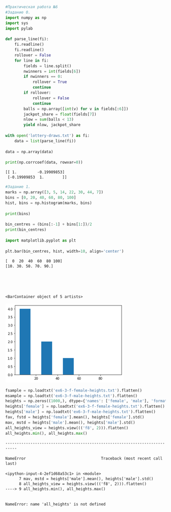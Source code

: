 ```python
#Практическая работа №6
#Задание 0.
import numpy as np
import sys
import pylab

def parse_line(fi):
    fi.readline()
    fi.readline()
    rollover = False
    for line in fi:
        fields = line.split()
        nwinners = int(fields[6])
        if nwinners == 0:
            rollover = True
            continue
        if rollover:
            rollover = False
            continue
        balls = np.array([int(v) for v in fields[:6]])
        jackpot_share = float(fields[7])
        nlow = sum(balls < 13)
        yield nlow, jackpot_share
        
with open('lottery-draws.txt') as fi:
    data = list(parse_line(fi))
    
data = np.array(data)

print(np.corrcoef(data, rowvar=0))
```

    [[ 1.         -0.19909853]
     [-0.19909853  1.        ]]
    


```python
#Задание 1.
marks = np.array([3, 5, 14, 22, 30, 44, 7])
bins = [0, 20, 40, 60, 80, 100]
hist, bins = np.histogram(marks, bins)

print(bins)

bin_centres = (bins[:-1] + bins[1:])/2
print(bin_centres)

import matplotlib.pyplot as plt

plt.bar(bin_centres, hist, width=10, align='center')
```

    [  0  20  40  60  80 100]
    [10. 30. 50. 70. 90.]
    




    <BarContainer object of 5 artists>




    
![png](output_1_2.png)
    



```python
fsample = np.loadtxt('ex6-3-f-female-heights.txt').flatten()
msample = np.loadtxt('ex6-3-f-male-heights.txt').flatten()
heights = np.zeros((1000,), dtype={'names': ['female', 'male'], 'formats': ['f8', 'f8']})
heights['female'] = np.loadtxt('ex6-3-f-female-heights.txt').flatten()
heights['male'] = np.loadtxt('ex6-3-f-male-heights.txt').flatten()
fav, fstd = heights['female'].mean(), heights['female'].std()
mav, mstd = heights['male'].mean(), heights['male'].std()
all_heights_view = heights.view((('f8', 2))).flatten()
all_heights.min(), all_heights.max()
```


    ---------------------------------------------------------------------------

    NameError                                 Traceback (most recent call last)

    <ipython-input-4-2ef1d68a53c1> in <module>
          7 mav, mstd = heights['male'].mean(), heights['male'].std()
          8 all_heights_view = heights.view((('f8', 2))).flatten()
    ----> 9 all_heights.min(), all_heights.max()
    

    NameError: name 'all_heights' is not defined



```python

```

